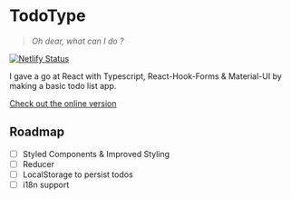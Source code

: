 # TodoType

> _Oh dear, what can I do ?_

[![Netlify Status](https://api.netlify.com/api/v1/badges/ffd0db1e-f4c8-493b-bef2-b63edf99d203/deploy-status)](https://app.netlify.com/sites/todo-type/deploys)

I gave a go at React with Typescript, React-Hook-Forms & Material-UI by making a basic todo list app.

[Check out the online version](https://todo-type.netlify.app/)

## Roadmap

- [ ] Styled Components & Improved Styling
- [ ] Reducer
- [ ] LocalStorage to persist todos
- [ ] i18n support
